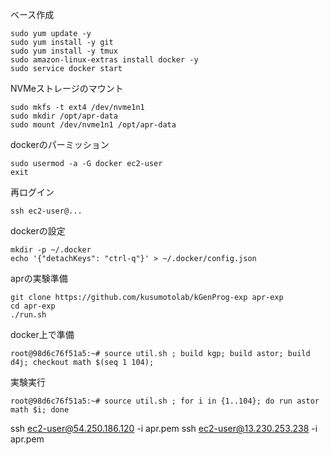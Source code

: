 ベース作成
```shell
sudo yum update -y
sudo yum install -y git
sudo yum install -y tmux
sudo amazon-linux-extras install docker -y
sudo service docker start
```

NVMeストレージのマウント
```shell
sudo mkfs -t ext4 /dev/nvme1n1
sudo mkdir /opt/apr-data
sudo mount /dev/nvme1n1 /opt/apr-data

```
dockerのパーミッション
```shell
sudo usermod -a -G docker ec2-user
exit
```

再ログイン
```
ssh ec2-user@...
```

dockerの設定
```shell
mkdir -p ~/.docker
echo '{"detachKeys": "ctrl-q"}' > ~/.docker/config.json
```


aprの実験準備
```shell
git clone https://github.com/kusumotolab/kGenProg-exp apr-exp
cd apr-exp
./run.sh
```

docker上で準備
```shell
root@98d6c76f51a5:~# source util.sh ; build kgp; build astor; build d4j; checkout math $(seq 1 104);
```

実験実行
```shell
root@98d6c76f51a5:~# source util.sh ; for i in {1..104}; do run astor math $i; done

```

ssh ec2-user@54.250.186.120 -i apr.pem
ssh ec2-user@13.230.253.238 -i apr.pem
